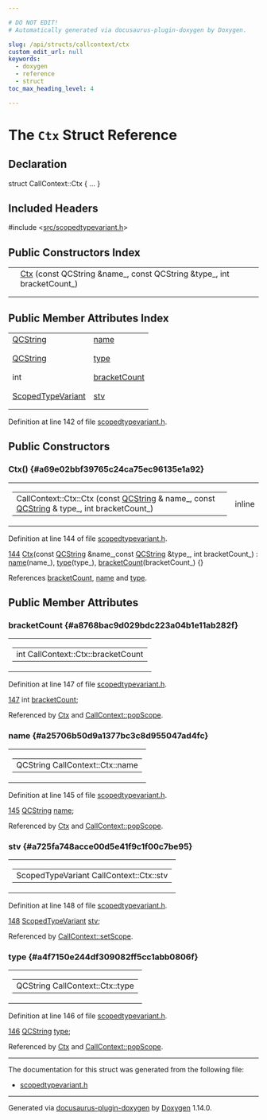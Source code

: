 ```yaml
---

# DO NOT EDIT!
# Automatically generated via docusaurus-plugin-doxygen by Doxygen.

slug: /api/structs/callcontext/ctx
custom_edit_url: null
keywords:
  - doxygen
  - reference
  - struct
toc_max_heading_level: 4

---
```


<div class="doxyPage">

# The `Ctx` Struct Reference



## Declaration

<div class="doxyDeclaration">
struct CallContext::Ctx { ... }
</div>

## Included Headers

<div class="doxyIncludesList">#include &lt;<a href="/web-doxygen/docs/api/files/src/scopedtypevariant-h">src/scopedtypevariant.h</a>&gt;
</div>

## Public Constructors Index

<table class="doxyMembersIndex">

<tr class="doxyMemberIndexItem">
<td class="doxyMemberIndexItemType" align="left" valign="top"></td>
<td class="doxyMemberIndexItemName" align="left" valign="top"><a href="#a69e02bbf39765c24ca75ec96135e1a92">Ctx</a> (const QCString &amp;name_, const QCString &amp;type_, int bracketCount_)</td>
</tr>
<tr class="doxyMemberIndexDescription">
<td class="doxyMemberIndexDescriptionLeft"></td>
<td class="doxyMemberIndexDescriptionRight">
</td>
</tr>
<tr class="doxyMemberIndexSeparator">
<td class="doxyMemberIndexSeparator" colspan="2"></td>
</tr>

</table>

## Public Member Attributes Index

<table class="doxyMembersIndex">

<tr class="doxyMemberIndexItem">
<td class="doxyMemberIndexItemType" align="left" valign="top"><a href="/web-doxygen/docs/api/classes/qcstring">QCString</a></td>
<td class="doxyMemberIndexItemName" align="left" valign="top"><a href="#a25706b50d9a1377bc3c8d955047ad4fc">name</a></td>
</tr>
<tr class="doxyMemberIndexDescription">
<td class="doxyMemberIndexDescriptionLeft"></td>
<td class="doxyMemberIndexDescriptionRight">
</td>
</tr>
<tr class="doxyMemberIndexSeparator">
<td class="doxyMemberIndexSeparator" colspan="2"></td>
</tr>

<tr class="doxyMemberIndexItem">
<td class="doxyMemberIndexItemType" align="left" valign="top"><a href="/web-doxygen/docs/api/classes/qcstring">QCString</a></td>
<td class="doxyMemberIndexItemName" align="left" valign="top"><a href="#a4f7150e244df309082ff5cc1abb0806f">type</a></td>
</tr>
<tr class="doxyMemberIndexDescription">
<td class="doxyMemberIndexDescriptionLeft"></td>
<td class="doxyMemberIndexDescriptionRight">
</td>
</tr>
<tr class="doxyMemberIndexSeparator">
<td class="doxyMemberIndexSeparator" colspan="2"></td>
</tr>

<tr class="doxyMemberIndexItem">
<td class="doxyMemberIndexItemType" align="left" valign="top">int</td>
<td class="doxyMemberIndexItemName" align="left" valign="top"><a href="#a8768bac9d029bdc223a04b1e11ab282f">bracketCount</a></td>
</tr>
<tr class="doxyMemberIndexDescription">
<td class="doxyMemberIndexDescriptionLeft"></td>
<td class="doxyMemberIndexDescriptionRight">
</td>
</tr>
<tr class="doxyMemberIndexSeparator">
<td class="doxyMemberIndexSeparator" colspan="2"></td>
</tr>

<tr class="doxyMemberIndexItem">
<td class="doxyMemberIndexItemType" align="left" valign="top"><a href="/web-doxygen/docs/api/classes/scopedtypevariant">ScopedTypeVariant</a></td>
<td class="doxyMemberIndexItemName" align="left" valign="top"><a href="#a725fa748acce00d5e41f9c1f00c7be95">stv</a></td>
</tr>
<tr class="doxyMemberIndexDescription">
<td class="doxyMemberIndexDescriptionLeft"></td>
<td class="doxyMemberIndexDescriptionRight">
</td>
</tr>
<tr class="doxyMemberIndexSeparator">
<td class="doxyMemberIndexSeparator" colspan="2"></td>
</tr>

</table>


Definition at line 142 of file <a href="/web-doxygen/docs/api/files/src/scopedtypevariant-h">scopedtypevariant.h</a>.

<div class="doxySectionDef">

## Public Constructors

### Ctx() {#a69e02bbf39765c24ca75ec96135e1a92}

<div class="doxyMemberItem">
<div class="doxyMemberProto">
<table class="doxyMemberLabels">
<tr class="doxyMemberLabels">
<td class="doxyMemberLabelsLeft">
<table class="doxyMemberName">
<tr>
<td class="doxyMemberName">CallContext::Ctx::Ctx (const <a href="/web-doxygen/docs/api/classes/qcstring">QCString</a> &amp; name_, const <a href="/web-doxygen/docs/api/classes/qcstring">QCString</a> &amp; type_, int bracketCount_)</td>
</tr>
</table>
</td>
<td class="doxyMemberLabelsRight">
<span class="doxyMemberLabels">
<span class="doxyMemberLabel inline">inline</span>
</span>
</td>
</tr>
</table>
</div>
<div class="doxyMemberDoc">



Definition at line 144 of file <a href="/web-doxygen/docs/api/files/src/scopedtypevariant-h">scopedtypevariant.h</a>.

<div class="doxyProgramListing">

<div class="doxyCodeLine"><span class="doxyLineNumber"><a href="#a69e02bbf39765c24ca75ec96135e1a92">144</a></span><span class="doxyLineContent"><span class="doxyHighlight">      <a href="#a69e02bbf39765c24ca75ec96135e1a92">Ctx</a>(</span><span class="doxyHighlightKeyword">const</span><span class="doxyHighlight"> <a href="/web-doxygen/docs/api/classes/qcstring">QCString</a> &amp;name_,</span><span class="doxyHighlightKeyword">const</span><span class="doxyHighlight"> <a href="/web-doxygen/docs/api/classes/qcstring">QCString</a> &amp;type_, </span><span class="doxyHighlightKeywordType">int</span><span class="doxyHighlight"> bracketCount_) : <a href="#a25706b50d9a1377bc3c8d955047ad4fc">name</a>(name_), <a href="#a4f7150e244df309082ff5cc1abb0806f">type</a>(type_), <a href="#a8768bac9d029bdc223a04b1e11ab282f">bracketCount</a>(bracketCount_) {}</span></span></div>

</div>


References <a href="#a8768bac9d029bdc223a04b1e11ab282f">bracketCount</a>, <a href="#a25706b50d9a1377bc3c8d955047ad4fc">name</a> and <a href="#a4f7150e244df309082ff5cc1abb0806f">type</a>.
</div>
</div>

</div>

<div class="doxySectionDef">

## Public Member Attributes

### bracketCount {#a8768bac9d029bdc223a04b1e11ab282f}

<div class="doxyMemberItem">
<div class="doxyMemberProto">
<table class="doxyMemberLabels">
<tr class="doxyMemberLabels">
<td class="doxyMemberLabelsLeft">
<table class="doxyMemberName">
<tr>
<td class="doxyMemberName">int CallContext::Ctx::bracketCount</td>
</tr>
</table>
</td>
</tr>
</table>
</div>
<div class="doxyMemberDoc">



Definition at line 147 of file <a href="/web-doxygen/docs/api/files/src/scopedtypevariant-h">scopedtypevariant.h</a>.

<div class="doxyProgramListing">

<div class="doxyCodeLine"><span class="doxyLineNumber"><a href="#a8768bac9d029bdc223a04b1e11ab282f">147</a></span><span class="doxyLineContent"><span class="doxyHighlight">      </span><span class="doxyHighlightKeywordType">int</span><span class="doxyHighlight"> <a href="#a8768bac9d029bdc223a04b1e11ab282f">bracketCount</a>;</span></span></div>

</div>


Referenced by <a href="#a69e02bbf39765c24ca75ec96135e1a92">Ctx</a> and <a href="/web-doxygen/docs/api/classes/callcontext/#a8147660c0aef8f928270662b79d5907f">CallContext::popScope</a>.
</div>
</div>

### name {#a25706b50d9a1377bc3c8d955047ad4fc}

<div class="doxyMemberItem">
<div class="doxyMemberProto">
<table class="doxyMemberLabels">
<tr class="doxyMemberLabels">
<td class="doxyMemberLabelsLeft">
<table class="doxyMemberName">
<tr>
<td class="doxyMemberName">QCString CallContext::Ctx::name</td>
</tr>
</table>
</td>
</tr>
</table>
</div>
<div class="doxyMemberDoc">



Definition at line 145 of file <a href="/web-doxygen/docs/api/files/src/scopedtypevariant-h">scopedtypevariant.h</a>.

<div class="doxyProgramListing">

<div class="doxyCodeLine"><span class="doxyLineNumber"><a href="#a25706b50d9a1377bc3c8d955047ad4fc">145</a></span><span class="doxyLineContent"><span class="doxyHighlight">      <a href="/web-doxygen/docs/api/classes/qcstring">QCString</a> <a href="#a25706b50d9a1377bc3c8d955047ad4fc">name</a>;</span></span></div>

</div>


Referenced by <a href="#a69e02bbf39765c24ca75ec96135e1a92">Ctx</a> and <a href="/web-doxygen/docs/api/classes/callcontext/#a8147660c0aef8f928270662b79d5907f">CallContext::popScope</a>.
</div>
</div>

### stv {#a725fa748acce00d5e41f9c1f00c7be95}

<div class="doxyMemberItem">
<div class="doxyMemberProto">
<table class="doxyMemberLabels">
<tr class="doxyMemberLabels">
<td class="doxyMemberLabelsLeft">
<table class="doxyMemberName">
<tr>
<td class="doxyMemberName">ScopedTypeVariant CallContext::Ctx::stv</td>
</tr>
</table>
</td>
</tr>
</table>
</div>
<div class="doxyMemberDoc">



Definition at line 148 of file <a href="/web-doxygen/docs/api/files/src/scopedtypevariant-h">scopedtypevariant.h</a>.

<div class="doxyProgramListing">

<div class="doxyCodeLine"><span class="doxyLineNumber"><a href="#a725fa748acce00d5e41f9c1f00c7be95">148</a></span><span class="doxyLineContent"><span class="doxyHighlight">      <a href="/web-doxygen/docs/api/classes/scopedtypevariant">ScopedTypeVariant</a> <a href="#a725fa748acce00d5e41f9c1f00c7be95">stv</a>;</span></span></div>

</div>


Referenced by <a href="/web-doxygen/docs/api/classes/callcontext/#a8757d0d18b9145ac439489a6d48e5109">CallContext::setScope</a>.
</div>
</div>

### type {#a4f7150e244df309082ff5cc1abb0806f}

<div class="doxyMemberItem">
<div class="doxyMemberProto">
<table class="doxyMemberLabels">
<tr class="doxyMemberLabels">
<td class="doxyMemberLabelsLeft">
<table class="doxyMemberName">
<tr>
<td class="doxyMemberName">QCString CallContext::Ctx::type</td>
</tr>
</table>
</td>
</tr>
</table>
</div>
<div class="doxyMemberDoc">



Definition at line 146 of file <a href="/web-doxygen/docs/api/files/src/scopedtypevariant-h">scopedtypevariant.h</a>.

<div class="doxyProgramListing">

<div class="doxyCodeLine"><span class="doxyLineNumber"><a href="#a4f7150e244df309082ff5cc1abb0806f">146</a></span><span class="doxyLineContent"><span class="doxyHighlight">      <a href="/web-doxygen/docs/api/classes/qcstring">QCString</a> <a href="#a4f7150e244df309082ff5cc1abb0806f">type</a>;</span></span></div>

</div>


Referenced by <a href="#a69e02bbf39765c24ca75ec96135e1a92">Ctx</a> and <a href="/web-doxygen/docs/api/classes/callcontext/#a8147660c0aef8f928270662b79d5907f">CallContext::popScope</a>.
</div>
</div>

</div>

<hr/>

The documentation for this struct was generated from the following file:

<ul>
<li><a href="/web-doxygen/docs/api/files/src/scopedtypevariant-h">scopedtypevariant.h</a></li>
</ul>

<hr/>

<p class="doxyGeneratedBy">Generated via <a href="https://github.com/xpack/docusaurus-plugin-doxygen">docusaurus-plugin-doxygen</a> by <a href="https://www.doxygen.nl">Doxygen</a> 1.14.0.</p>

</div>
